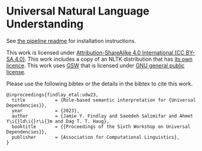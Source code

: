 # Universal Natural Language Understanding

See [the pipeline readme](/Universal-NLU/UNLU/tree/main/pipeline) for installation instructions. 

This work is licensed under [Attribution-ShareAlike 4.0 International (CC BY-SA 4.0)](https://creativecommons.org/licenses/by-sa/4.0/). This work includes a copy of an NLTK distribution that has [its own licence](/Universal-NLU/UNLU/pipeline/src/python-lib/nltk/LICENSE.txt). 
This work uses [GSW](https://github.com/Mmaz1988/GlueSemWorkbench_v2) that is licensed under [GNU general public license](https://www.gnu.org/licenses/).

Please use the following bibtex or the details in the bibtex to cite this work.

    @inproceedings{findlay_etal:udw23,
      title           = {Rule-based semantic interpretation for {Universal Dependencies}},
      year            = {2023},
      author          = {Jamie Y. Findlay and Saeedeh Salimifar and Ahmet Y\i{}ld\i{}r\i{}m and Dag T. T. Haug},
      booktitle       = {{Proceedings of the Sixth Workshop on Universal Dependencies}},
      publisher       = {Association for Computational Linguistics},
    }

